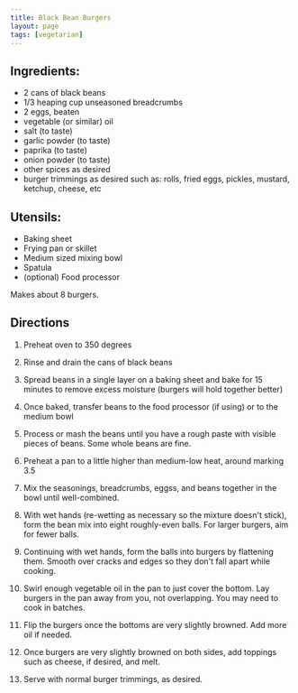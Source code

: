 ```yaml
---
title: Black Bean Burgers
layout: page
tags: [vegetarian]
---
```


## Ingredients:
* 2 cans of black beans
* 1/3 heaping cup unseasoned breadcrumbs
* 2 eggs, beaten
* vegetable (or similar) oil
* salt (to taste)
* garlic powder (to taste)
* paprika (to taste)
* onion powder (to taste)
* other spices as desired
* burger trimmings as desired such as: rolls, fried eggs, pickles, mustard, ketchup, cheese, etc

## Utensils:
* Baking sheet
* Frying pan or skillet
* Medium sized mixing bowl
* Spatula
* (optional) Food processor

Makes about 8 burgers.

## Directions
1. Preheat oven to 350 degrees

2. Rinse and drain the cans of black beans

3. Spread beans in a single layer on a baking sheet and bake for 15 minutes to remove excess moisture (burgers will hold together better)

4. Once baked, transfer beans to the food processor (if using) or to the medium bowl

5. Process or mash the beans until you have a rough paste with visible pieces of beans. Some whole beans are fine.

6. Preheat a pan to a little higher than medium-low heat, around marking 3.5

7. Mix the seasonings, breadcrumbs, eggss, and beans together in the bowl until well-combined.

8. With wet hands (re-wetting as necessary so the mixture doesn't stick), form the bean mix into eight roughly-even balls. For larger burgers, aim for fewer balls.

9. Continuing with wet hands, form the balls into burgers by flattening them. Smooth over cracks and edges so they don't fall apart while cooking.

10. Swirl enough vegetable oil in the pan to just cover the bottom. Lay burgers in the pan away from you, not overlapping. You may need to cook in batches.

11. Flip the burgers once the bottoms are very slightly browned. Add more oil if needed.

12. Once burgers are very slightly browned on both sides, add toppings such as cheese, if desired, and melt.

13. Serve with normal burger trimmings, as desired.

